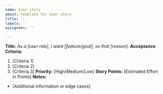 ```yaml
---
name: User story
about: Template for user story
title: ''
labels: ''
assignees: ''

---
```


**Title:**
_As a [user role], I want [feature/goal], so that [reason]._
**Acceptance Criteria:**
1. [Criteria 1]
2. [Criteria 2]
3. [Criteria 3]
**Priority:** [High/Medium/Low]
**Story Points:** [Estimated Effort in Points]
**Notes:**
- [Additional information or edge cases]
